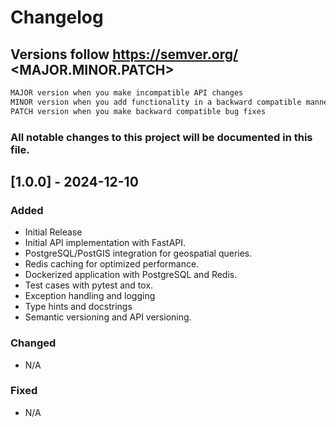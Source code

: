# Changelog

## Versions follow https://semver.org/ <MAJOR.MINOR.PATCH>
```markdown
MAJOR version when you make incompatible API changes
MINOR version when you add functionality in a backward compatible manner
PATCH version when you make backward compatible bug fixes
```

### All notable changes to this project will be documented in this file.


## [1.0.0] - 2024-12-10
### Added
- Initial Release
- Initial API implementation with FastAPI.
- PostgreSQL/PostGIS integration for geospatial queries.
- Redis caching for optimized performance.
- Dockerized application with PostgreSQL and Redis.
- Test cases with pytest and tox.
- Exception handling and logging
- Type hints and docstrings
- Semantic versioning and API versioning.

### Changed
- N/A

### Fixed
- N/A